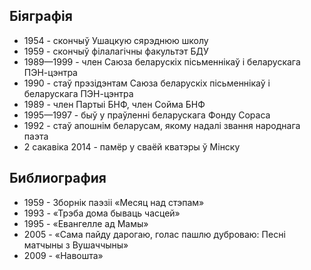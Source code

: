 ﻿---
name: Рыгор Іванавіч Барадулін
yearsoflife: 24.02.1935 —  2.03.2014
birthplace: Вересовка, Віцебская вобласць
description: Беларускі паэт, эсэіст, перакладчык
src: https://upload.wikimedia.org/wikipedia/commons/thumb/7/77/Ryhor_Baradulin.jpg/274px-Ryhor_Baradulin.jpg
video: https://www.youtube.com/watch?v=WzJFsmUvTzI
gallery:
  [
    https://knigism.online/covers/97/63/53391_200x300.jpg,
    https://www.rulit.me/data/programs/images/maladzik-nad-stepam_565773.jpg,
    https://www.rulit.me/data/programs/images/listy-u-helsinki_565774.jpg,
  ]
---

## Біяграфія

- 1954 - скончыў Ушацкую сярэднюю школу
- 1959 - скончыў філалагічны факультэт БДУ
- 1989—1999 - член Саюза беларускіх пісьменнікаў і беларускага ПЭН-цэнтра
- 1990 - стаў прэзідэнтам Саюза беларускіх пісьменнікаў і беларускага ПЭН-цэнтра
- 1989 - член Партыі БНФ, член Сойма БНФ
- 1995—1997 - быў у праўленні беларускага Фонду Сораса
- 1992 - стаў апошнім беларусам, якому надалі звання народнага паэта
- 2 сакавіка 2014 - памёр у сваёй кватэры ў Мінску

## Библиография

- 1959 - Зборнік паэзіі «Месяц над стэпам»
- 1993 - «Трэба дома бываць часцей»
- 1995 - «Евангелле ад Мамы»
- 2005 - «Сама пайду дарогаю, голас пашлю дуброваю: Песні матчыны з Вушаччыны»
- 2009 - «Навошта»
